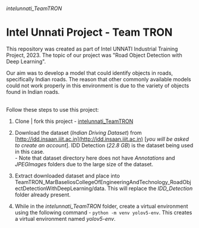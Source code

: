 ###### intelunnati_TeamTRON

# Intel Unnati Project - Team TRON

This repository was created as part of Intel UNNATI Industrial Training Project, 2023. The topic of our project was "Road Object Detection with Deep Learning". <br>

<p> Our aim was to develop a model that could identify objects in roads, specifically Indian roads. The reason that other commonly available models could not work properly in this environment is due to the variety of objects found in Indian roads. <br><br>

Follow these steps to use this project:

1. Clone | fork this project - [intelunnati_TeamTRON](https://github.com/noel-robert/intelunnati_TeamTRON)

2. Download the dataset (_Indian Driving Dataset_) from [http://idd.insaan.iiit.ac.in](http://idd.insaan.iiit.ac.in) [_you will be asked to create an account_]. IDD Detection (_22.8 GB_) is the dataset being used in this case. <br> - Note that dataset directory here does not have _Annotations_  and _JPEGImages_ folders due to the large size of the dataset.

3. Extract downloaded dataset and place into TeamTRON_MarBaseliosCollegeOfEngineeringAndTechnology_RoadObjectDetectionWithDeepLearning/data. This will replace the *IDD_Detection* folder already present.

4. While in the *intelunnati_TeamTRON* folder, create a virtual environment using the following command - `python -m venv yolov5-env`. This creates a virtual environment named _yolov5-env_.
